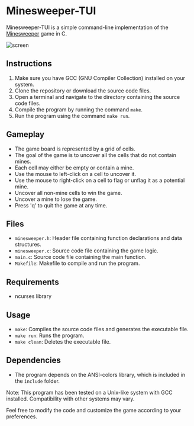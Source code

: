 # Minesweeper-TUI

Minesweeper-TUI is a simple command-line implementation of the [Minesweeper](https://en.wikipedia.org/wiki/Minesweeper_(video_game)) game in C.

![screen](https://github.com/bepposax/minesweeper-tui/assets/43136113/e280b728-08a4-4248-960d-c481c7d217f4)

## Instructions

1. Make sure you have GCC (GNU Compiler Collection) installed on your system.
2. Clone the repository or download the source code files.
3. Open a terminal and navigate to the directory containing the source code files.
4. Compile the program by running the command `make`.
5. Run the program using the command `make run`.

## Gameplay

- The game board is represented by a grid of cells.
- The goal of the game is to uncover all the cells that do not contain mines.
- Each cell may either be empty or contain a mine.
- Use the mouse to left-click on a cell to uncover it.
- Use the mouse to right-click on a cell to flag or unflag it as a potential mine.
- Uncover all non-mine cells to win the game.
- Uncover a mine to lose the game.
- Press 'q' to quit the game at any time.

## Files

- `minesweeper.h`: Header file containing function declarations and data structures.
- `minesweeper.c`: Source code file containing the game logic.
- `main.c`: Source code file containing the main function.
- `Makefile`: Makefile to compile and run the program.

## Requirements

- ncurses library

## Usage

- `make`: Compiles the source code files and generates the executable file.
- `make run`: Runs the program.
- `make clean`: Deletes the executable file.

## Dependencies

- The program depends on the ANSI-colors library, which is included in the `include` folder.

Note: This program has been tested on a Unix-like system with GCC installed. Compatibility with other systems may vary.

Feel free to modify the code and customize the game according to your preferences.
